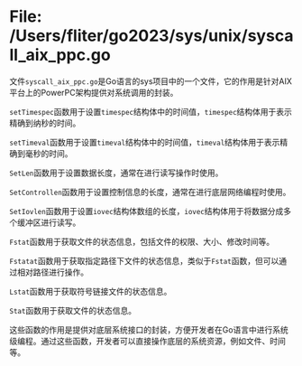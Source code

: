# File: /Users/fliter/go2023/sys/unix/syscall_aix_ppc.go

文件`syscall_aix_ppc.go`是Go语言的sys项目中的一个文件，它的作用是针对AIX平台上的PowerPC架构提供对系统调用的封装。

`setTimespec`函数用于设置`timespec`结构体中的时间值，`timespec`结构体用于表示精确到纳秒的时间。

`setTimeval`函数用于设置`timeval`结构体中的时间值，`timeval`结构体用于表示精确到毫秒的时间。

`SetLen`函数用于设置数据长度，通常在进行读写操作时使用。

`SetControllen`函数用于设置控制信息的长度，通常在进行底层网络编程时使用。

`SetIovlen`函数用于设置`iovec`结构体数组的长度，`iovec`结构体用于将数据分成多个缓冲区进行读写。

`Fstat`函数用于获取文件的状态信息，包括文件的权限、大小、修改时间等。

`Fstatat`函数用于获取指定路径下文件的状态信息，类似于`Fstat`函数，但可以通过相对路径进行操作。

`Lstat`函数用于获取符号链接文件的状态信息。

`Stat`函数用于获取文件的状态信息。

这些函数的作用是提供对底层系统接口的封装，方便开发者在Go语言中进行系统级编程。通过这些函数，开发者可以直接操作底层的系统资源，例如文件、时间等。

